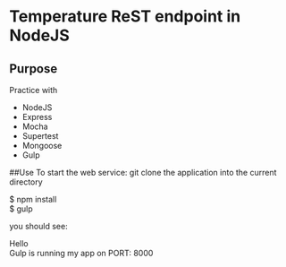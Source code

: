 # Temperature ReST endpoint in NodeJS

## Purpose
Practice with
* NodeJS
* Express
* Mocha
* Supertest
* Mongoose
* Gulp


##Use
To start the web service:
git clone the application into the current directory

 $ npm install<br>
 $ gulp

you should see:

Hello<br>
Gulp is running my app on  PORT: 8000
